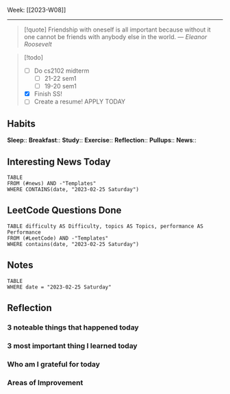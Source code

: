 Week: [[2023-W08]]
- - -
>[!quote]
> Friendship with oneself is all important because without it one cannot be friends with anybody else in the world.
> — <cite>Eleanor Roosevelt</cite>

>[!todo]
>- [ ] Do cs2102 midterm
>	- [ ] 21-22 sem1
>	- [ ] 19-20 sem1
>- [x] Finish SS!
>- [ ] Create a resume! APPLY TODAY 

## Habits

**Sleep**::
**Breakfast**::
**Study**:: 
**Exercise**:: 
**Reflection**:: 
**Pullups**::
**News**::

## Interesting News Today

```dataview
TABLE 
FROM (#news) AND -"Templates"
WHERE CONTAINS(date, "2023-02-25 Saturday") 
```

## LeetCode Questions Done

```dataview
TABLE difficulty AS Difficulty, topics AS Topics, performance AS Performance
FROM (#LeetCode) AND -"Templates"
WHERE contains(date, "2023-02-25 Saturday") 
```

## Notes

```dataview
TABLE
WHERE date = "2023-02-25 Saturday"
```

## Reflection

### 3 noteable things that happened today

### 3 most important thing I learned today

### Who am I grateful for today

### Areas of Improvement